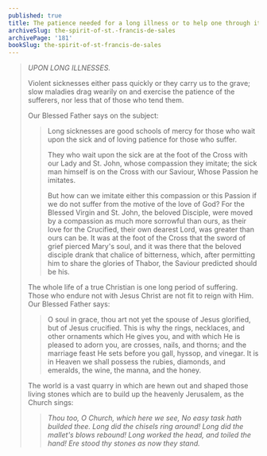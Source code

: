```yaml
---
published: true
title: The patience needed for a long illness or to help one through it
archiveSlug: the-spirit-of-st.-francis-de-sales
archivePage: '181'
bookSlug: the-spirit-of-st-francis-de-sales
---
```


> *UPON LONG ILLNESSES.*
>
> Violent sicknesses either pass quickly or they carry us to the grave; slow maladies drag wearily on and exercise the patience of the sufferers, nor less that of those who tend them.
>
> Our Blessed Father says on the subject:
>
>> Long sicknesses are good schools of mercy for those who wait upon the sick and of loving patience for those who suffer.
>>
>> They who wait upon the sick are at the foot of the Cross with our Lady and St. John, whose compassion they imitate; the sick man himself is on the Cross with our Saviour, Whose Passion he imitates.
>>
>> But how can we imitate either this compassion or this Passion if we do not suffer from the motive of the love of God? For the Blessed Virgin and St. John, the beloved Disciple, were moved by a compassion as much more sorrowful than ours, as their love for the Crucified, their own dearest Lord, was greater than ours can be. It was at the foot of the Cross that the sword of grief pierced Mary's soul, and it was there that the beloved disciple drank that chalice of bitterness, which, after permitting him to share the glories of Thabor, the Saviour predicted should be his.
>
> The whole life of a true Christian is one long period of suffering. Those who endure not with Jesus Christ are not fit to reign with Him. Our Blessed Father says:
>
>> O soul in grace, thou art not yet the spouse of Jesus glorified, but of Jesus crucified. This is why the rings, necklaces, and other ornaments which He gives you, and with which He is pleased to adorn you, are crosses, nails, and thorns; and the marriage feast He sets before you gall, hyssop, and vinegar. It is in Heaven we shall possess the rubies, diamonds, and emeralds, the wine, the manna, and the honey.
>
> The world is a vast quarry in which are hewn out and shaped those living stones which are to build up the heavenly Jerusalem, as the Church sings:
>
>> *Thou too, O Church, which here we see,*
>> *No easy task hath builded thee.*
>> *Long did the chisels ring around!*
>> *Long did the mallet's blows rebound!*
>> *Long worked the head, and toiled the hand!*
>> *Ere stood thy stones as now they stand.*
